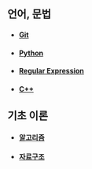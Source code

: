 ## 언어, 문법

* #### [Git](.Git.md)
* #### [Python](./language/Python.md)
* #### [Regular Expression](./language//RegularExpression.md)
* #### [C++](./language/C++.md)

## 기초 이론

* #### [알고리즘](./computer/Algorithm.md)
* #### [자료구조](./computer/DataStructure.md)